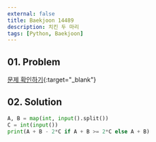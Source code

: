 ```yaml
---
external: false
title: Baekjoon 14489
description: 치킨 두 마리
tags: [Python, Baekjoon]
---
```


## 01. Problem

[문제 확인하기](https://www.acmicpc.net/problem/14489){:target="_blank"}

## 02. Solution

```Python
A, B = map(int, input().split())
C = int(input())
print(A + B - 2*C if A + B >= 2*C else A + B)
```
